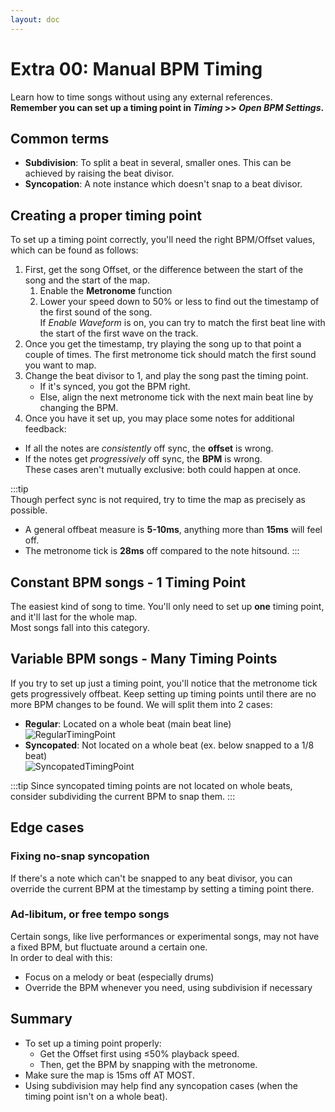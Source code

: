 ```yaml
---
layout: doc
---
```


# Extra 00: Manual BPM Timing
Learn how to time songs without using any external references.   
**Remember you can set up a timing point in _Timing_ >> _Open BPM Settings_.**

## Common terms
- **Subdivision**: To split a beat in several, smaller ones. This can be achieved by raising the beat divisor.
- **Syncopation**: A note instance which doesn't snap to a beat divisor.

## Creating a proper timing point
To set up a timing point correctly, you'll need the right BPM/Offset values, which can be found as follows:
1. First, get the song Offset, or the difference between the start of the song and the start of the map.
   1. Enable the **Metronome** function
   2. Lower your speed down to 50% or less to find out the timestamp of the first sound of the song.  
   If _Enable Waveform_ is on, you can try to match the first beat line with the start of the first wave on the track.
2. Once you get the timestamp, try playing the song up to that point a couple of times. 
The first metronome tick should match the first sound you want to map.
3. Change the beat divisor to 1, and play the song past the timing point.
   - If it's synced, you got the BPM right. 
   - Else, align the next metronome tick with the next main beat line by changing the BPM.
4. Once you have it set up, you may place some notes for additional feedback:
- If all the notes are _consistently_ off sync, the **offset** is wrong.
- If the notes get _progressively_ off sync, the **BPM** is wrong.  
  These cases aren't mutually exclusive: both could happen at once.

:::tip  
Though perfect sync is not required, try to time the map as precisely as possible.
- A general offbeat measure is **5-10ms**, anything more than **15ms** will feel off.
- The metronome tick is **28ms** off compared to the note hitsound.
:::

## Constant BPM songs - 1 Timing Point
The easiest kind of song to time. You'll only need to set up **one** timing point, and it'll last for the whole map.  
Most songs fall into this category.

## Variable BPM songs - Many Timing Points
If you try to set up just a timing point, you'll notice that the metronome tick gets progressively offbeat. 
Keep setting up timing points until there are no more BPM changes to be found.
We will split them into 2 cases:
- **Regular**: Located on a whole beat (main beat line)   
![RegularTimingPoint](/src/map/regularTimingPoint.jpg)
- **Syncopated**: Not located on a whole beat (ex. below snapped to a 1/8 beat)  
![SyncopatedTimingPoint](/src/map/syncopatedTimingPoint.jpg)

:::tip
Since syncopated timing points are not located on whole beats, consider subdividing the current BPM to snap them.
:::

## Edge cases

### Fixing no-snap syncopation
If there's a note which can't be snapped to any beat divisor,
you can override the current BPM at the timestamp by setting a timing point there.

### Ad-libitum, or free tempo songs
Certain songs, like live performances or experimental songs, may not have a fixed BPM, but fluctuate around a certain one.  
In order to deal with this:
- Focus on a melody or beat (especially drums)
- Override the BPM whenever you need, using subdivision if necessary

## Summary
- To set up a timing point properly:
  - Get the Offset first using ≤50% playback speed.
  - Then, get the BPM by snapping with the metronome.
- Make sure the map is 15ms off AT MOST.
- Using subdivision may help find any syncopation cases (when the timing point isn't on a whole beat).
